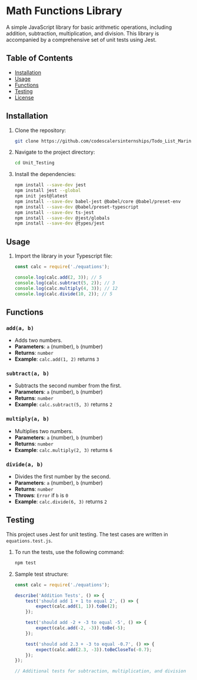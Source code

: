 # Math Functions Library

A simple JavaScript library for basic arithmetic operations, including addition, subtraction, multiplication, and division. This library is accompanied by a comprehensive set of unit tests using Jest.

## Table of Contents

- [Installation](#installation)
- [Usage](#usage)
- [Functions](#functions)
- [Testing](#testing)
- [License](#license)

## Installation

1. Clone the repository:

    ```bash
    git clone https://github.com/codescalersinternships/Todo_List_Marina_Emad.git
    ```

2. Navigate to the project directory:

    ```bash
    cd Unit_Testing
    ```

3. Install the dependencies:

    ```bash
    npm install --save-dev jest
    npm install jest --global
    npm init jest@latest
    npm install --save-dev babel-jest @babel/core @babel/preset-env
    npm install --save-dev @babel/preset-typescript
    npm install --save-dev ts-jest
    npm install --save-dev @jest/globals
    npm install --save-dev @types/jest
    ```

## Usage

1. Import the library in your Typescript file:

    ```typescript
    const calc = require('./equations');

    console.log(calc.add(2, 3)); // 5
    console.log(calc.subtract(5, 2)); // 3
    console.log(calc.multiply(4, 3)); // 12
    console.log(calc.divide(10, 2)); // 5
    ```

## Functions

### `add(a, b)`
- Adds two numbers.
- **Parameters**: `a` (number), `b` (number)
- **Returns**: `number`
- **Example**: `calc.add(1, 2)` returns `3`

### `subtract(a, b)`
- Subtracts the second number from the first.
- **Parameters**: `a` (number), `b` (number)
- **Returns**: `number`
- **Example**: `calc.subtract(5, 3)` returns `2`

### `multiply(a, b)`
- Multiplies two numbers.
- **Parameters**: `a` (number), `b` (number)
- **Returns**: `number`
- **Example**: `calc.multiply(2, 3)` returns `6`

### `divide(a, b)`
- Divides the first number by the second.
- **Parameters**: `a` (number), `b` (number)
- **Returns**: `number`
- **Throws**: `Error` if `b` is `0`
- **Example**: `calc.divide(6, 3)` returns `2`

## Testing

This project uses Jest for unit testing. The test cases are written in `equations.test.js`.

1. To run the tests, use the following command:

    ```bash
    npm test
    ```

2. Sample test structure:

    ```typescript
    const calc = require('./equations');

    describe('Addition Tests', () => {
        test('should add 1 + 1 to equal 2', () => {
            expect(calc.add(1, 1)).toBe(2);
        });

        test('should add -2 + -3 to equal -5', () => {
            expect(calc.add(-2, -3)).toBe(-5);
        });

        test('should add 2.3 + -3 to equal -0.7', () => {
            expect(calc.add(2.3, -3)).toBeCloseTo(-0.7);
        });
    });

    // Additional tests for subtraction, multiplication, and division
    ```


